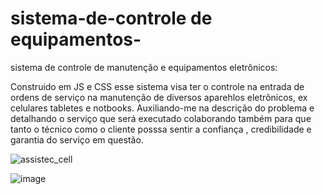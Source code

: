# sistema-de-controle de equipamentos-
sistema de controle de manutenção e equipamentos eletrônicos:


Construido em JS e CSS esse sistema visa ter o controle na entrada de ordens de serviço na manutenção de diversos aparehlos eletrônicos, ex celulares tabletes e notbooks.
Auxiliando-me na descrição do problema e detalhando o serviço que será executado colaborando também  para que tanto o técnico como o cliente posssa sentir a confiança , credibilidade e garantia do serviço em questão.

![assistec_cell](https://github.com/THIAGO-PIXEL/sistema-de-controle-/assets/60179370/d8122709-61ae-4b0d-a919-03a497854543)














![image](https://github.com/THIAGO-PIXEL/sistema-de-controle-/assets/60179370/fb6c7a22-2733-4726-b89b-0c31a9d8de29)
